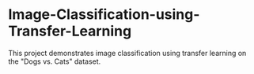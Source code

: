 # Image-Classification-using-Transfer-Learning
This project demonstrates image classification using transfer learning on the "Dogs vs. Cats" dataset.
